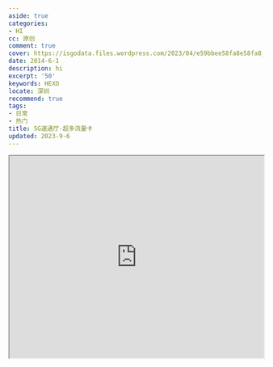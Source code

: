 ```yaml
---
aside: true
categories:
- HI
cc: 原创
comment: true
cover: https://isgodata.files.wordpress.com/2023/04/e59bbee58fa8e58fa8_20230401_1640260.webp
date: 2014-6-1
description: hi
excerpt: '50'
keywords: HEXO
locate: 深圳
recommend: true
tags:
- 日常
- 热门
title: 5G速通厅-超多流量卡
updated: 2023-9-6
---
```

<iframe src="https://gantanhao.vip/gth/#/minishop?share_id=533629&shop_name=%25E7%25B3%2596%25E6%259E%259C%25E7%259B%2592" width="100%" height="400px"></iframe>
